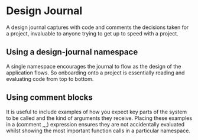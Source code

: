 # Design Journal
A design journal captures with code and comments the decisions taken for a project, invaluable to anyone trying to get up to speed with a project.


## Using a design-journal namespace
A single namespace encourages the journal to flow as the design of the application flows.  So onboarding onto a project is essentially reading and evaluating code from top to bottom.


## Using comment blocks
It is useful to include examples of how you expect key parts of the system to be called and the kind of arguments they receive.  Placing these examples in a (comment ,,,) expression ensures they are not accidentally evaluated whilst showing the most important function calls in a particular namespace.
